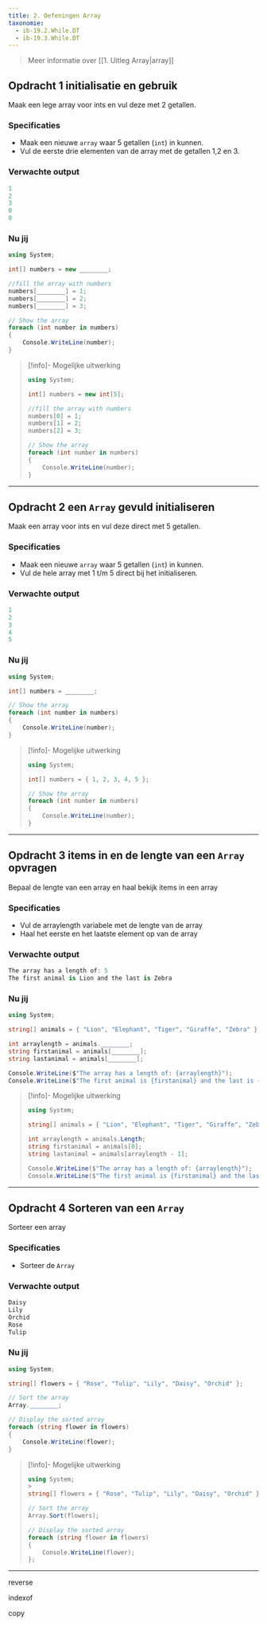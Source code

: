 ```yaml
---
title: 2. Oefeningen Array
taxonomie:
  - ib-19.2.While.DT
  - ib-19.3.While.DT
---
```


> Meer informatie over [[1. Uitleg Array|array]]

## Opdracht 1 initialisatie en gebruik
Maak een lege array voor ints en vul deze met 2 getallen.

### Specificaties
- Maak een nieuwe ```array``` waar 5 getallen (```int```) in kunnen.
- Vul de eerste drie elementen van de array met de getallen 1,2 en 3.

### Verwachte output
```csharp
1
2
3
0
0
```

### Nu jij
``` csharp runner
using System;

int[] numbers = new ________;

//fill the array with numbers
numbers[________] = 1;
numbers[________] = 2;
numbers[________] = 3;

// Show the array
foreach (int number in numbers)
{
    Console.WriteLine(number);
}
``` 

> [!info]- Mogelijke uitwerking
> ``` csharp
> using System;
> 
> int[] numbers = new int[5];
> 
> //fill the array with numbers
> numbers[0] = 1;
> numbers[1] = 2;
> numbers[2] = 3;
> 
> // Show the array
> foreach (int number in numbers)
> {
>     Console.WriteLine(number);
> }
> ```
---
## Opdracht 2 een ```Array``` gevuld initialiseren
Maak een array voor ints en vul deze direct met 5 getallen.

### Specificaties
- Maak een nieuwe ```array``` waar 5 getallen (```int```) in kunnen.
- Vul de hele array met 1 t/m 5 direct bij het initialiseren.

### Verwachte output
```csharp
1
2
3
4
5
```
### Nu jij
``` csharp runner
using System;

int[] numbers = ________;

// Show the array
foreach (int number in numbers)
{
    Console.WriteLine(number);
}
``` 

> [!info]- Mogelijke uitwerking
> ``` csharp
> using System;
> 
> int[] numbers = { 1, 2, 3, 4, 5 };
> 
> // Show the array
> foreach (int number in numbers)
> {
>     Console.WriteLine(number);
> }
> ```
---

## Opdracht 3 items in en de lengte van een  ```Array``` opvragen
Bepaal de lengte van een array en haal bekijk items in een array

### Specificaties
- Vul de arraylength variabele met de lengte van de array
- Haal het eerste en het laatste element op van de array

### Verwachte output
```csharp
The array has a length of: 5
The first animal is Lion and the last is Zebra
```

### Nu jij
``` csharp runner
using System;

string[] animals = { "Lion", "Elephant", "Tiger", "Giraffe", "Zebra" };

int arraylength = animals.________;
string firstanimal = animals[________];
string lastanimal = animals[________];

Console.WriteLine($"The array has a length of: {arraylength}");
Console.WriteLine($"The first animal is {firstanimal} and the last is {lastanimal}");
```

> [!info]- Mogelijke uitwerking
> ``` csharp
> using System;
> 
> string[] animals = { "Lion", "Elephant", "Tiger", "Giraffe", "Zebra" };
> 
> int arraylength = animals.Length;
> string firstanimal = animals[0];
> string lastanimal = animals[arraylength - 1];
> 
> Console.WriteLine($"The array has a length of: {arraylength}");
> Console.WriteLine($"The first animal is {firstanimal} and the last is {lastanimal}");
> ```

---
## Opdracht 4 Sorteren van een ```Array```
Sorteer een array

### Specificaties
- Sorteer de ```Array```

### Verwachte output
```csharp
Daisy
Lily
Orchid
Rose
Tulip
```

### Nu jij
``` csharp runner
using System;

string[] flowers = { "Rose", "Tulip", "Lily", "Daisy", "Orchid" };

// Sort the array
Array.________;

// Display the sorted array
foreach (string flower in flowers)
{
    Console.WriteLine(flower);
}
```

> [!info]- Mogelijke uitwerking
> ``` csharp
> using System;
> > 
> string[] flowers = { "Rose", "Tulip", "Lily", "Daisy", "Orchid" };
> 
> // Sort the array
> Array.Sort(flowers);
> 
> // Display the sorted array
> foreach (string flower in flowers)
> {
>     Console.WriteLine(flower);
> };
> ```

---
reverse

indexof

copy


